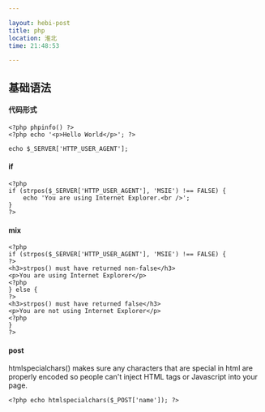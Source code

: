 ```yaml
---

layout: hebi-post
title: php
location: 淮北
time: 21:48:53

---
```


## 基础语法

#### 代码形式
```
<?php phpinfo() ?>
<?php echo '<p>Hello World</p>'; ?>

```


```
echo $_SERVER['HTTP_USER_AGENT'];
```

#### if

```
<?php
if (strpos($_SERVER['HTTP_USER_AGENT'], 'MSIE') !== FALSE) {
    echo 'You are using Internet Explorer.<br />';
}
?>
```

#### mix

```
<?php
if (strpos($_SERVER['HTTP_USER_AGENT'], 'MSIE') !== FALSE) {
?>
<h3>strpos() must have returned non-false</h3>
<p>You are using Internet Explorer</p>
<?php
} else {
?>
<h3>strpos() must have returned false</h3>
<p>You are not using Internet Explorer</p>
<?php
}
?>
```

#### post

htmlspecialchars() makes sure any characters that are special in html
are properly encoded
so people can't inject HTML tags or Javascript into your page.

```
<?php echo htmlspecialchars($_POST['name']); ?>
```
